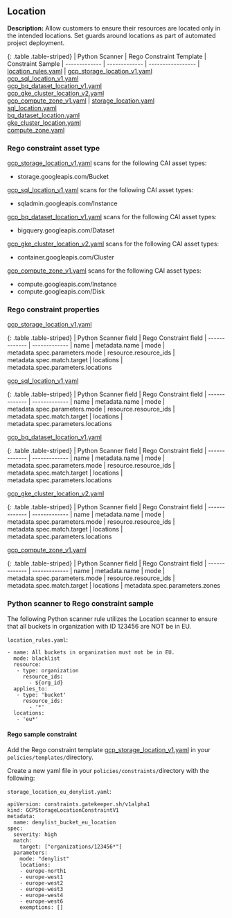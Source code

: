 ## Location

**Description:** Allow customers to ensure their resources are located only in 
the intended locations. Set guards around locations as part of automated project 
deployment.

{: .table .table-striped}
| Python Scanner | Rego Constraint Template | Constraint Sample
| ------------- | ------------- | -----------------
| [location_rules.yaml](https://github.com/forseti-security/terraform-google-forseti/blob/master/modules/rules/templates/rules/location_rules.yaml) | [gcp_storage_location_v1.yaml](https://github.com/forseti-security/policy-library/blob/master/policies/templates/gcp_storage_location_v1.yaml)<br>[gcp_sql_location_v1.yaml](https://github.com/forseti-security/policy-library/blob/master/policies/templates/gcp_sql_location_v1.yaml)<br>[gcp_bq_dataset_location_v1.yaml](https://github.com/forseti-security/policy-library/blob/master/policies/templates/gcp_bq_dataset_location_v1.yaml)<br>[gcp_gke_cluster_location_v2.yaml](https://github.com/forseti-security/policy-library/blob/master/policies/templates/gcp_gke_cluster_location_v2.yaml)<br>[gcp_compute_zone_v1.yaml](https://github.com/forseti-security/policy-library/blob/master/policies/templates/gcp_compute_zone_v1.yaml) | [storage_location.yaml](https://github.com/forseti-security/policy-library/blob/master/samples/storage_location.yaml)<br>[sql_location.yaml](https://github.com/forseti-security/policy-library/blob/master/samples/sql_location.yaml)<br>[bq_dataset_location.yaml](https://github.com/forseti-security/policy-library/blob/master/samples/bq_dataset_location.yaml)<br>[gke_cluster_location.yaml](https://github.com/forseti-security/policy-library/blob/master/samples/gke_cluster_location.yaml)<br>[compute_zone.yaml](https://github.com/forseti-security/policy-library/blob/master/samples/compute_zone.yaml)

### Rego constraint asset type

[gcp_storage_location_v1.yaml](https://github.com/forseti-security/policy-library/blob/master/policies/templates/gcp_storage_location_v1.yaml) scans for the following CAI asset types:

- storage.googleapis.com/Bucket

[gcp_sql_location_v1.yaml](https://github.com/forseti-security/policy-library/blob/master/policies/templates/gcp_sql_location_v1.yaml) scans for the following CAI asset types:

- sqladmin.googleapis.com/Instance

[gcp_bq_dataset_location_v1.yaml](https://github.com/forseti-security/policy-library/blob/master/policies/templates/gcp_bq_dataset_location_v1.yaml) scans for the following CAI asset types:

- bigquery.googleapis.com/Dataset

[gcp_gke_cluster_location_v2.yaml](https://github.com/forseti-security/policy-library/blob/master/policies/templates/gcp_gke_cluster_location_v2.yaml) scans for the following CAI asset types:

- container.googleapis.com/Cluster

[gcp_compute_zone_v1.yaml](https://github.com/forseti-security/policy-library/blob/master/policies/templates/gcp_compute_zone_v1.yaml) scans for the following CAI asset types:

- compute.googleapis.com/Instance
- compute.googleapis.com/Disk

### Rego constraint properties

[gcp_storage_location_v1.yaml](https://github.com/forseti-security/policy-library/blob/master/policies/templates/gcp_storage_location_v1.yaml)

{: .table .table-striped}
| Python Scanner field | Rego Constraint field
| ------------- | -------------
| name | metadata.name
| mode | metadata.spec.parameters.mode
| resource.resource_ids | metadata.spec.match.target
| locations | metadata.spec.parameters.locations

[gcp_sql_location_v1.yaml](https://github.com/forseti-security/policy-library/blob/master/policies/templates/gcp_sql_location_v1.yaml)

{: .table .table-striped}
| Python Scanner field | Rego Constraint field
| ------------- | -------------
| name
| metadata.name
| mode
| metadata.spec.parameters.mode
| resource.resource_ids
| metadata.spec.match.target
| locations
| metadata.spec.parameters.locations

[gcp_bq_dataset_location_v1.yaml](https://github.com/forseti-security/policy-library/blob/master/policies/templates/gcp_bq_dataset_location_v1.yaml)

{: .table .table-striped}
| Python Scanner field | Rego Constraint field
| ------------- | -------------
| name | metadata.name
| mode | metadata.spec.parameters.mode
| resource.resource_ids | metadata.spec.match.target
| locations | metadata.spec.parameters.locations

[gcp_gke_cluster_location_v2.yaml](https://github.com/forseti-security/policy-library/blob/master/policies/templates/gcp_gke_cluster_location_v2.yaml) 

{: .table .table-striped}
| Python Scanner field | Rego Constraint field
| ------------- | -------------
| name | metadata.name
| mode | metadata.spec.parameters.mode
| resource.resource_ids | metadata.spec.match.target
| locations | metadata.spec.parameters.locations

[gcp_compute_zone_v1.yaml](https://github.com/forseti-security/policy-library/blob/master/policies/templates/gcp_compute_zone_v1.yaml) 

{: .table .table-striped}
| Python Scanner field | Rego Constraint field
| ------------- | -------------
| name | metadata.name
| mode | metadata.spec.parameters.mode
| resource.resource_ids | metadata.spec.match.target
| locations | metadata.spec.parameters.zones

### Python scanner to Rego constraint sample

The following Python scanner rule utilizes the Location scanner to ensure that 
all buckets in organization with ID 123456 are NOT be in EU.

`location_rules.yaml`:
```
- name: All buckets in organization must not be in EU.
  mode: blacklist
  resource:
   - type: organization
     resource_ids:
       - ${org_id}
  applies_to:
   - type: 'bucket'
     resource_ids:
       - '*'
  locations:
   - 'eu*'

```

#### Rego sample constraint

Add the Rego constraint template 
[gcp_storage_location_v1.yaml](https://github.com/forseti-security/policy-library/blob/master/policies/templates/gcp_storage_location_v1.yaml) 
in your `policies/templates/`directory.

Create a new yaml file in your `policies/constraints/`directory with the following:

`storage_location_eu_denylist.yaml`:
```
apiVersion: constraints.gatekeeper.sh/v1alpha1
kind: GCPStorageLocationConstraintV1
metadata:
  name: denylist_bucket_eu_location
spec:
  severity: high
  match:
    target: ["organizations/123456*"]
  parameters:
    mode: "denylist"
    locations:
    - europe-north1
    - europe-west1
    - europe-west2
    - europe-west3
    - europe-west4
    - europe-west6
    exemptions: []
```
